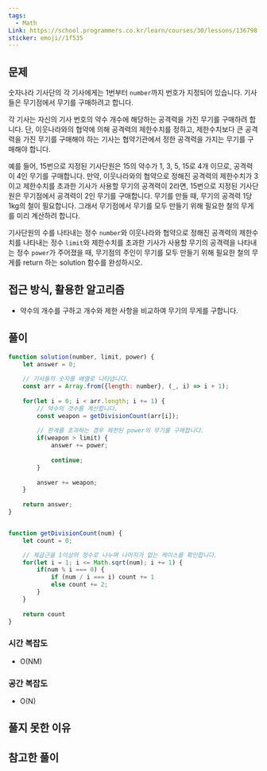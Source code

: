 ```yaml
---
tags:
  - Math
Link: https://school.programmers.co.kr/learn/courses/30/lessons/136798
sticker: emoji//1f535
---
```

## 문제
숫자나라 기사단의 각 기사에게는 1번부터 `number`까지 번호가 지정되어 있습니다. 기사들은 무기점에서 무기를 구매하려고 합니다.

각 기사는 자신의 기사 번호의 약수 개수에 해당하는 공격력을 가진 무기를 구매하려 합니다. 단, 이웃나라와의 협약에 의해 공격력의 제한수치를 정하고, 제한수치보다 큰 공격력을 가진 무기를 구매해야 하는 기사는 협약기관에서 정한 공격력을 가지는 무기를 구매해야 합니다.

예를 들어, 15번으로 지정된 기사단원은 15의 약수가 1, 3, 5, 15로 4개 이므로, 공격력이 4인 무기를 구매합니다. 만약, 이웃나라와의 협약으로 정해진 공격력의 제한수치가 3이고 제한수치를 초과한 기사가 사용할 무기의 공격력이 2라면, 15번으로 지정된 기사단원은 무기점에서 공격력이 2인 무기를 구매합니다. 무기를 만들 때, 무기의 공격력 1당 1kg의 철이 필요합니다. 그래서 무기점에서 무기를 모두 만들기 위해 필요한 철의 무게를 미리 계산하려 합니다.

기사단원의 수를 나타내는 정수 `number`와 이웃나라와 협약으로 정해진 공격력의 제한수치를 나타내는 정수 `limit`와 제한수치를 초과한 기사가 사용할 무기의 공격력을 나타내는 정수 `power`가 주어졌을 때, 무기점의 주인이 무기를 모두 만들기 위해 필요한 철의 무게를 return 하는 solution 함수를 완성하시오.
## 접근 방식, 활용한 알고리즘
- 약수의 개수를 구하고 개수와 제한 사항을 비교하여 무기의 무게를 구합니다. 
## 풀이
```js
function solution(number, limit, power) {
    let answer = 0;
    
    // 기사들의 숫자를 배열로 나타냅니다. 
    const arr = Array.from({length: number}, (_, i) => i + 1);
    
    for(let i = 0; i < arr.length; i += 1) {
        // 약수의 갯수를 계산합니다. 
        const weapon = getDivisionCount(arr[i]);
		
		// 한계를 초과하는 경우 제한된 power의 무기를 구매합니다.
        if(weapon > limit) { 
            answer += power;
            
            continue;
        }
        
        answer += weapon;
    }
    
    return answer;
}


function getDivisionCount(num) {
    let count = 0;

	// 제곱근을 1이상의 정수로 나누며 나머지가 없는 케이스를 확인합니다. 
    for(let i = 1; i <= Math.sqrt(num); i += 1) {
        if(num % i === 0) {
            if (num / i === i) count += 1
            else count += 2; 
        }
    }
    
    return count
}
```

### 시간 복잡도
- O(NM)

### 공간 복잡도
- O(N)

## 풀지 못한 이유


## 참고한 풀이